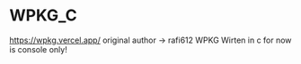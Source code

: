 # WPKG_C
https://wpkg.vercel.app/ 
original author -> rafi612
WPKG Wirten in c 
for now is console only!
